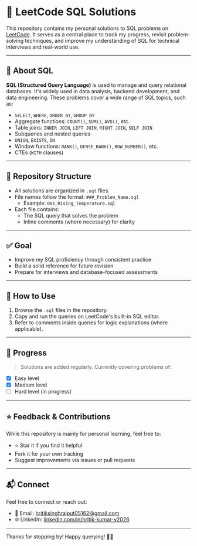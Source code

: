 # 📘 LeetCode SQL Solutions

This repository contains my personal solutions to SQL problems on [LeetCode](https://leetcode.com/problemset/database/). It serves as a central place to track my progress, revisit problem-solving techniques, and improve my understanding of SQL for technical interviews and real-world use.

---

## 🧠 About SQL

**SQL (Structured Query Language)** is used to manage and query relational databases. It's widely used in data analysis, backend development, and data engineering. These problems cover a wide range of SQL topics, such as:

- `SELECT`, `WHERE`, `ORDER BY`, `GROUP BY`
- Aggregate functions: `COUNT()`, `SUM()`, `AVG()`, etc.
- Table joins: `INNER JOIN`, `LEFT JOIN`, `RIGHT JOIN`, `SELF JOIN`
- Subqueries and nested queries
- `UNION`, `EXISTS`, `IN`
- Window functions: `RANK()`, `DENSE_RANK()`, `ROW_NUMBER()`, etc.
- CTEs (`WITH` clauses)

---

## 📂 Repository Structure

- All solutions are organized in `.sql` files.
- File names follow the format: `###_Problem_Name.sql`
  - Example: `001_Rising_Temperature.sql`
- Each file contains:
  - The SQL query that solves the problem
  - Inline comments (where necessary) for clarity

---

## ✅ Goal

- Improve my SQL proficiency through consistent practice  
- Build a solid reference for future revision  
- Prepare for interviews and database-focused assessments

---

## 🧾 How to Use

1. Browse the `.sql` files in the repository.
2. Copy and run the queries on LeetCode's built-in SQL editor.
3. Refer to comments inside queries for logic explanations (where applicable).

---

## 🚀 Progress

> Solutions are added regularly. Currently covering problems of:
- [x] Easy level 
- [x] Medium level
- [ ] Hard level (in progress)

---

## ⭐️ Feedback & Contributions

While this repository is mainly for personal learning, feel free to:
- ⭐ Star it if you find it helpful
- Fork it for your own tracking
- Suggest improvements via issues or pull requests

---

## 📬 Connect

Feel free to connect or reach out:

- 📧 Email: hritiksinghrajput05162@gmail.com
- 🌐 LinkedIn: [linkedin.com/in/hritik-kumar-y2026](https://www.linkedin.com/in/hritik-kumar-y2026)

---

Thanks for stopping by! Happy querying! 🧑‍💻
